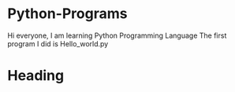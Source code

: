 # Python-Programs
Hi everyone, I am learning Python Programming Language
The first program I did is Hello_world.py
# Heading
